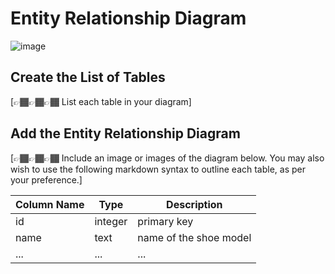 # Entity Relationship Diagram

![image](https://github.com/user-attachments/assets/8d9f2721-2340-48ac-96bc-bd7c11941abd)

## Create the List of Tables

[👉🏾👉🏾👉🏾 List each table in your diagram]

## Add the Entity Relationship Diagram

[👉🏾👉🏾👉🏾 Include an image or images of the diagram below. You may also wish to use the following markdown syntax to outline each table, as per your preference.]

| Column Name | Type | Description |
|-------------|------|-------------|
| id | integer | primary key |
| name | text | name of the shoe model |
| ... | ... | ... |
